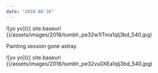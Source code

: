 ```yaml
---
date: "2018-08-26"
---
```


![yo yo]({{ site.baseurl }}/assets/images/2018/tumblr_pe32w1ITma1qlj3bd_540.jpg)

Painting session gone astray.

![yo yo]({{ site.baseurl }}/assets/images/2018/tumblr_pe32vu0XEa1qlj3bd_540.jpg)
